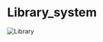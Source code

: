 # Library_system 
![Library](https://user-images.githubusercontent.com/81189012/147885794-d19842aa-6499-4e4c-b044-4412193b4ef8.jpg)
